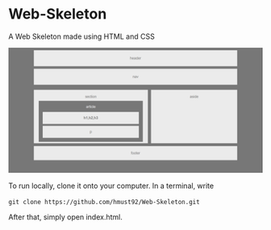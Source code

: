 # Web-Skeleton

A Web Skeleton made using HTML and CSS

![image of website](/READMEmaterial/Image.png)

To run locally, clone it onto your computer. In a terminal, write 

```git clone https://github.com/hmust92/Web-Skeleton.git```

After that, simply open index.html.
